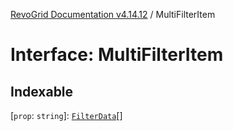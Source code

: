 [RevoGrid Documentation v4.14.12](README.md) / MultiFilterItem

# Interface: MultiFilterItem

## Indexable

 \[`prop`: `string`\]: [`FilterData`](Interface.FilterData.md)[]
